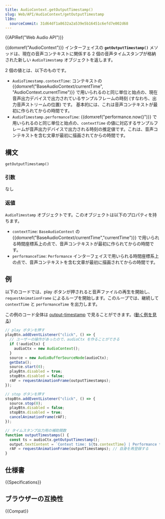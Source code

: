 ```yaml
---
title: AudioContext.getOutputTimestamp()
slug: Web/API/AudioContext/getOutputTimestamp
l10n:
  sourceCommit: 31d64df1a8632a2a539e5b16451c6efd7e002d68
---
```


{{APIRef("Web Audio API")}}

{{domxref("AudioContext")}} インターフェイスの **`getOutputTimestamp()`** メソッドは、現在の音声コンテキストに関係する 2 個の音声タイムスタンプが格納された新しい `AudioTimestamp` オブジェクトを返します。

2 個の値とは、以下のものです。

- `AudioTimestamp.contextTime`: コンテキストの {{domxref("BaseAudioContext/currentTime", "AudioContext.currentTime")}} で用いられるのと同じ単位と始点の、現在音声出力デバイスで出力されているサンプルフレームの時刻 (すなわち、出力音声ストリームの位置) です。
  基本的には、これは音声コンテキストが最初に作られてからの時間です。
- `AudioTimestamp.performanceTime`: {{domxref("performance.now()")}} で用いられるのと同じ単位と始点の、`contextTime` の値に対応するサンプルフレームが音声出力デバイスで出力される時刻の推定値です。これは、音声コンテキストを含む文章が最初に描画されてからの時間です。

## 構文

```js-nolint
getOutputTimestamp()
```

### 引数

なし

### 返値

`AudioTimestamp` オブジェクトです。このオブジェクトは以下のプロパティを持ちます。

- `contextTime`: `BaseAudioContext` の {{domxref("BaseAudioContext/currentTime","currentTime")}} で用いられる時間座標系上の点で、音声コンテキストが最初に作られてからの時間です。
- `performanceTime`: `Performance` インターフェイスで用いられる時間座標系上の点で、音声コンテキストを含む文章が最初に描画されてからの時間です。

## 例

以下のコードでは、play ボタンが押されると音声ファイルの再生を開始し、`requestAnimationFrame` によるループを開始します。このループでは、継続して `contextTime` と `performanceTime` を出力します。

この例のコード全体は [output-timestamp](https://github.com/mdn/webaudio-examples/blob/master/output-timestamp/index.html) で見ることができます。([動く例を見る](https://mdn.github.io/webaudio-examples/output-timestamp/))

```js
// play ボタンを押す
playBtn.addEventListener("click", () => {
  // ユーザーの操作があったので、audioCtx を作ることができる
  if (!audioCtx) {
    audioCtx = new AudioContext();
  }
  source = new AudioBufferSourceNode(audioCtx);
  getData();
  source.start(0);
  playBtn.disabled = true;
  stopBtn.disabled = false;
  rAF = requestAnimationFrame(outputTimestamps);
});

// stop ボタンを押す
stopBtn.addEventListener("click", () => {
  source.stop(0);
  playBtn.disabled = false;
  stopBtn.disabled = true;
  cancelAnimationFrame(rAF);
});

// タイムスタンプ出力用の補助関数
function outputTimestamps() {
  const ts = audioCtx.getOutputTimestamp();
  output.textContent = `Context time: ${ts.contextTime} | Performance time: ${ts.performanceTime}`;
  rAF = requestAnimationFrame(outputTimestamps); // 自身を再登録する
}
```

## 仕様書

{{Specifications}}

## ブラウザーの互換性

{{Compat}}
